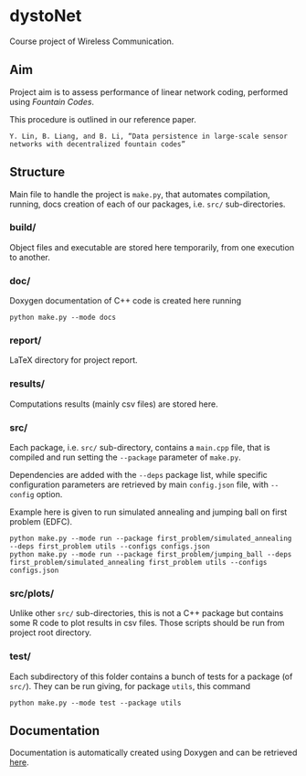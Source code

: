 # dystoNet
Course project of Wireless Communication.

## Aim
Project aim is to assess performance of linear network coding,
performed using *Fountain Codes*.

This procedure is outlined in our reference paper.
```
Y. Lin, B. Liang, and B. Li, “Data persistence in large-scale sensor networks with decentralized fountain codes”
```

## Structure
Main file to handle the project is `make.py`, that automates compilation, running, docs creation of each of our packages, i.e. `src/` sub-directories.

### build/
Object files and executable are stored here temporarily, from one execution to another.

### doc/
Doxygen documentation of C++ code is created here running
```
python make.py --mode docs
```

### report/
LaTeX directory for project report.

### results/
Computations results (mainly csv files) are stored here.

### src/
Each package, i.e. `src/` sub-directory, contains a `main.cpp` file, that is compiled and run setting the `--package` parameter of `make.py`.

Dependencies are added with the `--deps` package list, while specific configuration parameters are retrieved by main `config.json` file, with `--config` option.

Example here is given to run simulated annealing and jumping ball on first problem (EDFC).
```
python make.py --mode run --package first_problem/simulated_annealing --deps first_problem utils --configs configs.json
python make.py --mode run --package first_problem/jumping_ball --deps first_problem/simulated_annealing first_problem utils --configs configs.json
```

### src/plots/
Unlike other `src/` sub-directories, this is not a C++ package but contains some R code to plot results in csv files.
Those scripts should be run from project root directory.

### test/
Each subdirectory of this folder contains a bunch of tests for a package (of `src/`). They can be run giving, for package `utils`, this command
```
python make.py --mode test --package utils
```

## Documentation
Documentation is automatically created using Doxygen and can be retrieved [here](https://codedocs.xyz/lobisquit/dystoNet/).
